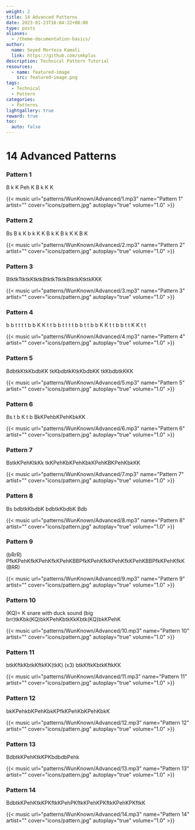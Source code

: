 ```yaml
---
weight: 2
title: 14 Advanced Patterns
date: 2023-01-23T16:04:22+08:00
type: posts
aliases:
  - /theme-documentation-basics/
author:
  name: Seyed Morteza Kamali
  link: https://github.com/smkplus
description: Technical Pattern Tutorial
resources:
  - name: featured-image
    src: featured-image.png
tags:
  - Technical
  - Pattern
categories:
  - Patterns
lightgallery: true
reward: true
toc:
  auto: false
---
```



# 14 Advanced Patterns

### Pattern 1
B k K Peh K B k K K

{{< music url="patterns/WunKnown/Advanced/1.mp3" name="Pattern 1" artist="" cover="icons/pattern.jpg" autoplay="true" volume="1.0" >}}


### Pattern 2
Bs B k K b k K K B k K B k K K B K

{{< music url="patterns/WunKnown/Advanced/2.mp3" name="Pattern 2" artist="" cover="icons/pattern.jpg" autoplay="true" volume="1.0" >}}


### Pattern 3
BtktkTtktkKtktkBtktkTtktkBtktkKtktkKKK

{{< music url="patterns/WunKnown/Advanced/3.mp3" name="Pattern 3" artist="" cover="icons/pattern.jpg" autoplay="true" volume="1.0" >}}


### Pattern 4
b b t t t t b b K K t t b b t t t t b b t t b b K K t t b b t t K K t t

{{< music url="patterns/WunKnown/Advanced/4.mp3" name="Pattern 4" artist="" cover="icons/pattern.jpg" autoplay="true" volume="1.0" >}}


### Pattern 5
BdbtkKtkKbdbKK tkKbdbtkKtkKbdbKK tkKbdbtkKKK

{{< music url="patterns/WunKnown/Advanced/5.mp3" name="Pattern 5" artist="" cover="icons/pattern.jpg" autoplay="true" volume="1.0" >}}


### Pattern 6
Bs t b K t b BkKPehbKPehKbkKK

{{< music url="patterns/WunKnown/Advanced/6.mp3" name="Pattern 6" artist="" cover="icons/pattern.jpg" autoplay="true" volume="1.0" >}}


### Pattern 7
BstkKPehKtkKk tkKPehKbKPehKbkKPehKBKPehKbkKK

{{< music url="patterns/WunKnown/Advanced/7.mp3" name="Pattern 7" artist="" cover="icons/pattern.jpg" autoplay="true" volume="1.0" >}}


### Pattern 8
Bs bdbtkKbdbK bdbtkKbdbK Bdb

{{< music url="patterns/WunKnown/Advanced/8.mp3" name="Pattern 8" artist="" cover="icons/pattern.jpg" autoplay="true" volume="1.0" >}}


### Pattern 9
(bRrR) PfkKPehKfkKPehKfkKPehKBBPfkKPehKfkKPehKfkKPehKBBPfkKPehKfkK (BRR)

{{< music url="patterns/WunKnown/Advanced/9.mp3" name="Pattern 9" artist="" cover="icons/pattern.jpg" autoplay="true" volume="1.0" >}}


### Pattern 10
(KQ)= K snare with duck sound (big brr)tkKbk(KQ)bkKPehKbtkKkKbtk(KQ)bkKPehK

{{< music url="patterns/WunKnown/Advanced/10.mp3" name="Pattern 10" artist="" cover="icons/pattern.jpg" autoplay="true" volume="1.0" >}}


### Pattern 11
btkKftkKbtkKftkKK(tkK) (x3) btkKftkKbtkKftkKK

{{< music url="patterns/WunKnown/Advanced/11.mp3" name="Pattern 11" artist="" cover="icons/pattern.jpg" autoplay="true" volume="1.0" >}}


### Pattern 12
bkKPehkbKPehKbkKPfkKPehKbKPehKbkK

{{< music url="patterns/WunKnown/Advanced/12.mp3" name="Pattern 12" artist="" cover="icons/pattern.jpg" autoplay="true" volume="1.0" >}}


### Pattern 13
BdbtkKPehKtkKPKbdbdbPehk

{{< music url="patterns/WunKnown/Advanced/13.mp3" name="Pattern 13" artist="" cover="icons/pattern.jpg" autoplay="true" volume="1.0" >}}


### Pattern 14
BdbtkKPehKtkKPKftkKPehPKftkKPehKPKftkKPehKPKftkK

{{< music url="patterns/WunKnown/Advanced/14.mp3" name="Pattern 14" artist="" cover="icons/pattern.jpg" autoplay="true" volume="1.0" >}}
